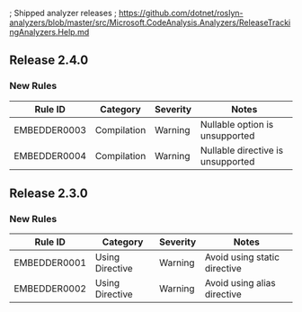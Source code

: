 ﻿; Shipped analyzer releases
; https://github.com/dotnet/roslyn-analyzers/blob/master/src/Microsoft.CodeAnalysis.Analyzers/ReleaseTrackingAnalyzers.Help.md

## Release 2.4.0

### New Rules
Rule ID | Category | Severity | Notes
--------|----------|----------|-------
EMBEDDER0003 | Compilation | Warning | Nullable option is unsupported
EMBEDDER0004 | Compilation | Warning | Nullable directive is unsupported

## Release 2.3.0

### New Rules
Rule ID | Category | Severity | Notes
--------|----------|----------|-------
EMBEDDER0001 | Using Directive | Warning | Avoid using static directive
EMBEDDER0002 | Using Directive | Warning | Avoid using alias directive